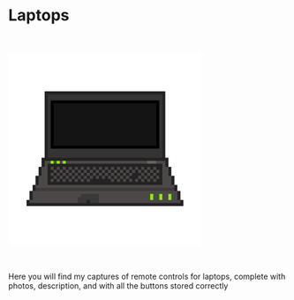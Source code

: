 <h1>Laptops</h1>

</BR>

<p>
  <img src="https://raw.githubusercontent.com/JonnyBanana/Bananas_Flipper/main/infrared/IMG/laptop.gif" width="350">
</p>

</BR>

Here you will find my captures of remote controls for laptops, complete with photos, description, and with all the buttons stored correctly

</BR>
